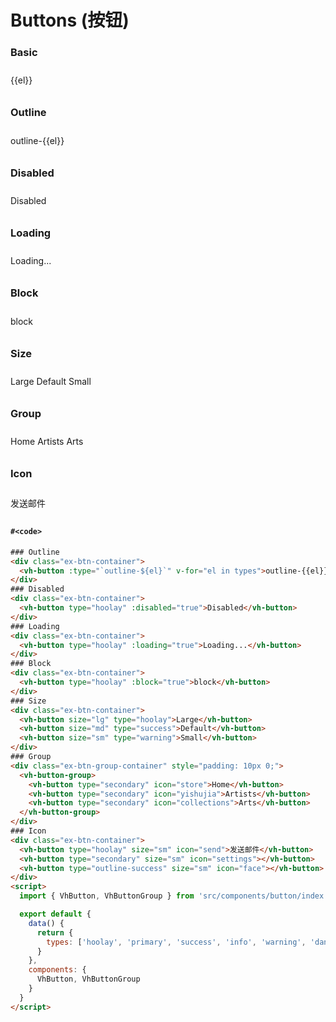 # Buttons (按钮)


### Basic

<div class="ex-btn-container">
  <vh-button :type="el" v-for="el in types">{{el}}</vh-button>
</div>

### Outline

<div class="ex-btn-container">
  <vh-button :type="`outline-${el}`" v-for="el in types">outline-{{el}}</vh-button>
</div>

### Disabled
<div class="ex-btn-container">
  <vh-button type="hoolay" :disabled="true">Disabled</vh-button>
</div>

### Loading
<div class="ex-btn-container">
  <vh-button type="hoolay" :loading="true">Loading...</vh-button>
</div>

### Block
<div class="ex-btn-container">
  <vh-button type="hoolay" :block="true">block</vh-button>
</div>

### Size
<div class="ex-btn-container">
  <vh-button size="lg" type="hoolay">Large</vh-button>
  <vh-button size="md" type="success">Default</vh-button>
  <vh-button size="sm" type="warning">Small</vh-button>
</div>

### Group

<div class="ex-btn-group-container" style="padding: 10px 0;">
  <vh-button-group>
    <vh-button type="secondary" icon="store">Home</vh-button>
    <vh-button type="secondary" icon="yishujia">Artists</vh-button>
    <vh-button type="secondary" icon="collections">Arts</vh-button>
  </vh-button-group>
</div>

### Icon
<div class="ex-btn-container">
  <vh-button type="hoolay" size="sm" icon="send">发送邮件</vh-button>
  <vh-button type="secondary" size="sm" icon="settings"></vh-button>
  <vh-button type="outline-success" size="sm" icon="face"></vh-button>
</div>

<script>
  import { VhButton, VhButtonGroup } from 'src/components/button/index';

  export default {
    data() {
      return {
        types: ['hoolay', 'primary', 'success', 'info', 'warning', 'danger', 'secondary', 'default', 'link']
      }
    },
    components: {
      VhButton, VhButtonGroup
    }
  }
</script>

#### `#<code>`

```html
### Outline
<div class="ex-btn-container">
  <vh-button :type="`outline-${el}`" v-for="el in types">outline-{{el}}</vh-button>
</div>
### Disabled
<div class="ex-btn-container">
  <vh-button type="hoolay" :disabled="true">Disabled</vh-button>
</div>
### Loading
<div class="ex-btn-container">
  <vh-button type="hoolay" :loading="true">Loading...</vh-button>
</div>
### Block
<div class="ex-btn-container">
  <vh-button type="hoolay" :block="true">block</vh-button>
</div>
### Size
<div class="ex-btn-container">
  <vh-button size="lg" type="hoolay">Large</vh-button>
  <vh-button size="md" type="success">Default</vh-button>
  <vh-button size="sm" type="warning">Small</vh-button>
</div>
### Group
<div class="ex-btn-group-container" style="padding: 10px 0;">
  <vh-button-group>
    <vh-button type="secondary" icon="store">Home</vh-button>
    <vh-button type="secondary" icon="yishujia">Artists</vh-button>
    <vh-button type="secondary" icon="collections">Arts</vh-button>
  </vh-button-group>
</div>
### Icon
<div class="ex-btn-container">
  <vh-button type="hoolay" size="sm" icon="send">发送邮件</vh-button>
  <vh-button type="secondary" size="sm" icon="settings"></vh-button>
  <vh-button type="outline-success" size="sm" icon="face"></vh-button>
</div>
<script>
  import { VhButton, VhButtonGroup } from 'src/components/button/index';

  export default {
    data() {
      return {
        types: ['hoolay', 'primary', 'success', 'info', 'warning', 'danger', 'secondary', 'default']
      }
    },
    components: {
      VhButton, VhButtonGroup
    }
  }
</script>
```


<style lang="sass">
.ex-btn-container {
  padding: 10px 0;
  .btn {
    margin-right: 10px;
    margin-bottom: 5px;
  }
}
</style>